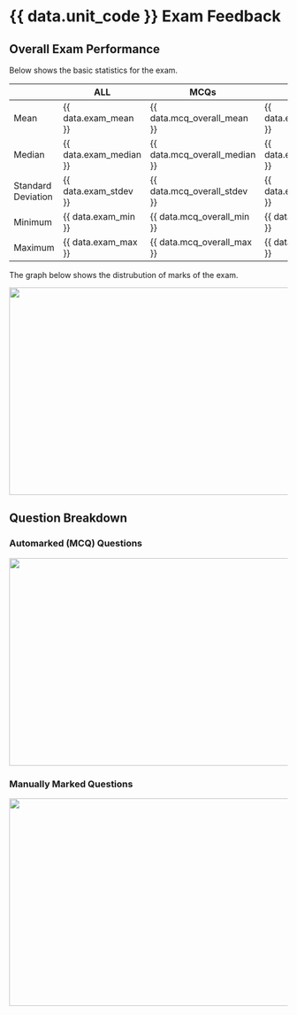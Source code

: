 # {{ data.unit_code }} Exam Feedback

## Overall Exam Performance

Below shows the basic statistics for the exam.

|                    | ALL                    | MCQs                          | Essays                            |  
|--------------------|------------------------|-------------------------------|-----------------------------------|  
| Mean               | {{ data.exam_mean }}   | {{ data.mcq_overall_mean }}   | {{ data.essay_overall_mean }}     |  
| Median             | {{ data.exam_median }} | {{ data.mcq_overall_median }} | {{ data.essay_overall_median }}   |  
| Standard Deviation | {{ data.exam_stdev }}  | {{ data.mcq_overall_stdev }}  | {{ data.essay_overall_stdev }}    |  
| Minimum            | {{ data.exam_min }}    | {{ data.mcq_overall_min }}    | {{ data.essay_overall_min }}      |  
| Maximum            | {{ data.exam_max }}    | {{ data.mcq_overall_max }}    | {{ data.essay_overall_max }}      |

The graph below shows the distrubution of marks of the exam.

<img src="{{ data.exam_distr_graph }}" width="550" height="375">

## Question Breakdown

### Automarked (MCQ) Questions

<img src="{{ data.mcq_avgs }}" width="550" height="375">

### Manually Marked Questions

<img src="{{ data.essay_avgs_avgs }}" width="550" height="375">
